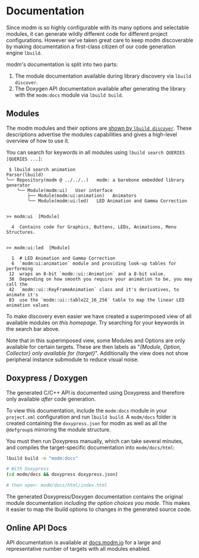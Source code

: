 # Documentation

Since modm is so highly configurable with its many options and selectable modules,
it can generate wildly different code for different project configurations.
However we've taken great care to keep modm discoverable by making documentation
a first-class citizen of our code generation engine `lbuild`.

modm's documentation is split into two parts:

1. The module documentation available during library discovery via `lbuild discover`.
2. The Doxygen API documentation available after generating the library with the
   `modm:docs` module via `lbuild build`.


## Modules

The modm modules and their options are [shown by `lbuild discover`](../../guide/discover-modm).
These descriptions advertise the modules capabilities and gives a
high-level overview of how to use it.

You can search for keywords in all modules using `lbuild search QUERIES [QUERIES ...]`:

```
 $ lbuild search animation
Parser(lbuild)
╰── Repository(modm @ ../../..)   modm: a barebone embedded library generator
    ╰── Module(modm:ui)   User interface
        ├── Module(modm:ui:animation)   Animators
        ╰── Module(modm:ui:led)   LED Animation and Gamma Correction


>> modm:ui  [Module]

  4  Contains code for Graphics, Buttons, LEDs, Animations, Menu Structures.


>> modm:ui:led  [Module]

  1  # LED Animation and Gamma Correction
  6  `modm:ui:animation` module and providing look-up tables for performing
 12  wraps an 8-bit `modm::ui::Animation` and a 8-bit value.
 38  Depending on how smooth you require your animation to be, you may call the
 42  `modm::ui::KeyFrameAnimation` class and it's derivatives, to animate it's
 83  use the `modm::ui::table22_16_256` table to map the linear LED animation values
```

To make discovery even easier we have created a superimposed view of all
available modules on *this homepage*. Try searching for your keywords in the
search bar above.

Note that in this superimposed view, some Modules and Options are only available
for certain targets. These are then labels as "*{Module, Option, Collector} only
available for {target}*". Additionally the view does not show peripheral
instance submodule to reduce visual noise.


## Doxypress / Doxygen

The generated C/C++ API is documented using Doxypress and therefore only
available *after* code generation.

To view this documentation, include the `modm:docs` module in your `project.xml`
configuration and run `lbuild build`. A `modm/docs` folder is created containing
the `doxypress.json` for modm as well as all the `@defgroup`s mirroring the
module structure.

You must then run Doxypress manually, which can take several minutes, and
compiles the target-specific documentation into `modm/docs/html`:

```sh
lbuild build -m "modm:docs"

# With Doxypress
(cd modm/docs && doxypress doxypress.json)

# then open: modm/docs/html/index.html
```

The generated Doxypress/Doxygen documentation contains the original module
documentation *including the option choices you made*. This makes it easier to
map the lbuild options to changes in the generated source code.


## Online API Docs

API documentation is available at [docs.modm.io](https://docs.modm.io/) for a
large and representative number of targets with all modules enabled.
